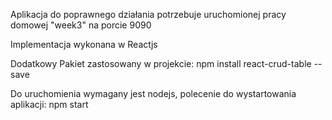 Aplikacja do poprawnego działania potrzebuje uruchomionej pracy domowej "week3" na porcie 9090

Implementacja wykonana w Reactjs

Dodatkowy Pakiet zastosowany w projekcie:
npm install react-crud-table --save

Do uruchomienia wymagany jest nodejs, polecenie do wystartowania aplikacji:
npm start
